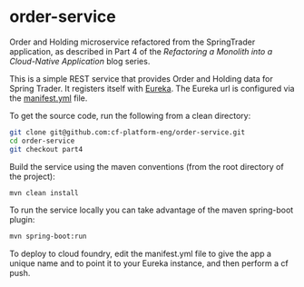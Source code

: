 # order-service
Order and Holding microservice refactored from the SpringTrader application, as described in Part 4 of the *Refactoring a Monolith into a Cloud-Native Application* blog series.

This is a simple REST service that provides Order and Holding data for Spring Trader. It registers itself with [Eureka](https://github.com/Netflix/eureka/wiki/Eureka-at-a-glance). The Eureka url is configured via the [manifest.yml](https://github.com/cf-platform-eng/order-service/blob/part4/manifest.yml) file.

To get the source code, run the following from a clean directory:

```bash
git clone git@github.com:cf-platform-eng/order-service.git
cd order-service
git checkout part4
```

Build the service using the maven conventions (from the root directory of the project):

```bash
mvn clean install
```

To run the service locally you can take advantage of the maven spring-boot plugin:

```bash
mvn spring-boot:run
```

To deploy to cloud foundry, edit the manifest.yml file to give the app a unique name and to point it to your Eureka instance, and then perform a cf push.
